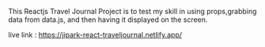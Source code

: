 This Reactjs Travel Journal Project is to test my skill in using props,grabbing data from data.js, and then having it displayed on the screen.

live link : https://jipark-react-traveljournal.netlify.app/